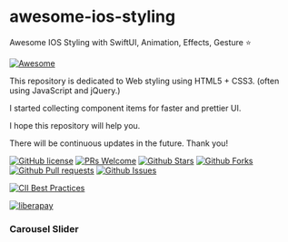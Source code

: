# awesome-ios-styling
Awesome IOS Styling with SwiftUI, Animation, Effects, Gesture ⭐️

[![Awesome](https://cdn.rawgit.com/sindresorhus/awesome/d7305f38d29fed78fa85652e3a63e154dd8e8829/media/badge.svg)](https://github.com/Dev-JeromeBaek/awesome-ios-styling)

This repository is dedicated to Web styling using HTML5 + CSS3. (often using JavaScript and jQuery.)

I started collecting component items for faster and prettier UI.

I hope this repository will help you.

There will be continuous updates in the future. Thank you!

[![GitHub license](https://img.shields.io/badge/license-MIT-blue.svg)](https://github.com/Dev-JeromeBaek/awesome-ios-styling/blob/master/LICENSE)
[![PRs Welcome](https://img.shields.io/badge/PRs-welcome-brightgreen.svg)](https://github.com/Dev-JeromeBaek/awesome-ios-styling/pulls)
[![Github Stars](https://img.shields.io/github/stars/Dev-JeromeBaek/awesome-ios-styling.svg?color=ff69b4)](https://github.com/Dev-JeromeBaek/awesome-ios-styling/stars)
[![Github Forks](https://img.shields.io/github/forks/Dev-JeromeBaek/awesome-ios-styling.svg?color=important)](https://github.com/Dev-JeromeBaek/awesome-ios-styling/forks)
[![Github Pull requests](https://img.shields.io/github/issues-pr/Dev-JeromeBaek/awesome-ios-styling.svg?color=blueviolet)](https://github.com/Dev-JeromeBaek/awesome-ios-styling/pulls)
[![Github Issues](https://img.shields.io/github/issues/Dev-JeromeBaek/awesome-ios-styling.svg?color=yellow)](https://github.com/Dev-JeromeBaek/awesome-ios-styling/issues)

<!--
[![Hits](https://hits.seeyoufarm.com/api/count/incr/badge.svg?url=https%3A%2F%2Fgithub.com%2FDev-Jeromebaek%2Fawesome-ios-styling&count_bg=%2379C83D&title_bg=%23555555&icon=tinder.svg&icon_color=%23EF652E&title=hits&edge_flat=false)](https://hits.seeyoufarm.com) -->

[![CII Best Practices](https://bestpractices.coreinfrastructure.org/projects/3424/badge)](https://bestpractices.coreinfrastructure.org/projects/3424)

[![liberapay](https://liberapay.com/assets/widgets/donate.svg)](https://liberapay.com/SeungYeob/donate)

<!-- [![opensollective](https://opencollective.com/awesome-ios-styling/tiers/sponsors.svg?avatarHeight=48)](https://opencollective.com/awesome-ios-styling) -->

### Carousel Slider

<!-- - [Simple Card Accordion](https://github.com/Dev-JeromeBaek/awesome-ios-styling/tree/master/accordion/simple-card-accordion)
  <img src="static/image/html5.png" width="20px">
  <img src="static/image/css3.png" width="20px">
  <img src="static/image/jquery.png" width="20px">


 -->
